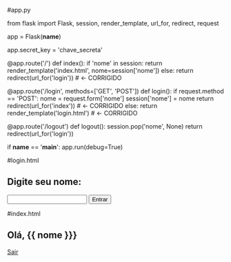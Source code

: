#app.py 

from flask import Flask, session, render_template, url_for, redirect, request

app = Flask(__name__)

app.secret_key = 'chave_secreta'

@app.route('/')
def index():
    if 'nome' in session:
        return render_template('index.html', nome=session['nome'])
    else:
        return redirect(url_for('login'))  # ← CORRIGIDO

@app.route('/login', methods=['GET', 'POST'])
def login():
    if request.method == 'POST':
        nome = request.form['nome']
        session['nome'] = nome
        return redirect(url_for('index'))  # ← CORRIGIDO
    else:
        return render_template('login.html')  # ← CORRIGIDO

@app.route('/logout')
def logout():
    session.pop('nome', None)
    return redirect(url_for('login'))

if __name__ == '__main__':
    app.run(debug=True)


#login.html

<!DOCTYPE html>
<html lang="en">
<head>
    <meta charset="UTF-8">
    <meta http-equiv="X-UA-Compatible" content="IE=edge">
    <meta name="viewport" content="width=device-width, initial-scale=1.0">
    <title>Index</title>
</head>
<body>
    <h2>Digite seu nome:</h2>
    <form action="" method="POST">
        <input type="text" name="nome" required>
        <input type="submit" value="Entrar">
    </form>
</body>
</html>

#index.html

<!DOCTYPE html>
<html lang="en">
<head>
    <meta charset="UTF-8">
    <meta http-equiv="X-UA-Compatible" content="IE=edge">
    <meta name="viewport" content="width=device-width, initial-scale=1.0">
    <title>Login</title>
</head>
<body>
    <h2>Olá, {{ nome }}}</h2>
    <a href="{{url_for( 'logout' )}}">Sair</a>
</body>
</html>
